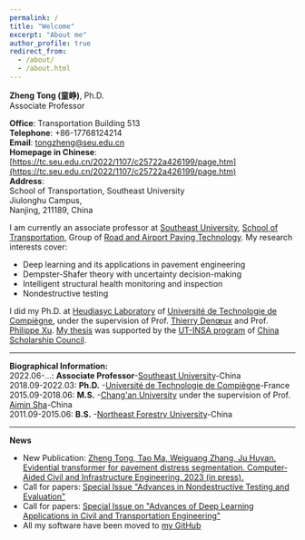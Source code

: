 ```yaml
---
permalink: /
title: "Welcome"
excerpt: "About me"
author_profile: true
redirect_from: 
  - /about/
  - /about.html
---
```

**Zheng Tong (童峥)**, Ph.D.<br />
Associate Professor

**Office**: Transportation Building 513<br />
**Telephone**: +86-17768124214<br />
**Email**: tongzheng@seu.edu.cn<br />
**Homepage in Chinese**:<br />
[https://tc.seu.edu.cn/2022/1107/c25722a426199/page.htm](https://tc.seu.edu.cn/2022/1107/c25722a426199/page.htm)<br />
**Address**:<br />
School of Transportation, Southeast University<br />
Jiulonghu Campus,<br />
Nanjing, 211189, China

I am currently an associate professor at [Southeast University](https://www.seu.edu.cn/english/main.htm), [School of Transportation](https://tc.seu.edu.cn/jsdw/list.htm), Group of [Road and Airport Paving Technology](https://tc.seu.edu.cn/2022/1103/c25770a425777/page.htm). My research interests cover:
*   Deep learning and its applications in pavement engineering
*   Dempster-Shafer theory with uncertainty decision-making
*   Intelligent structural health monitoring and inspection
*   Nondestructive testing

I did my Ph.D. at [Heudiasyc Laboratory](https://www.hds.utc.fr/) of [Université de Technologie de Compiègne](https://www.utc.fr/), under the supervision of Prof. [Thierry Denœux](https://www.hds.utc.fr/~tdenoeux/dokuwiki/en/start) and Prof. [Philippe Xu](https://perso.ensta-paris.fr/~philippe.xu/). [My thesis](https://github.com/tongzheng1992/tongzheng1992.github.io/blob/master/pdf_publications/evidential_dl_PhD2.pdf) was supported by the [UT-INSA program](http://www-csc.utt.fr/) of [China Scholarship Council](https://www.csc.edu.cn/).

****
**Biographical Information:<br />**
2022.06-...: **Associate Professor**-[Southeast University](https://www.seu.edu.cn/english/main.htm)-China<br />
2018.09-2022.03: **Ph.D.** -[Université de Technologie de Compiègne](https://www.utc.fr/)-France<br />
2015.09-2018.06: **M.S.** -[Chang'an University](https://en.chd.edu.cn/) under the supervision of Prof. [Aimin Sha](https://js.chd.edu.cn/glxy/sam/list.htm)-China<br />
2011.09-2015.06: **B.S.** -[Northeast Forestry University](https://en.nefu.edu.cn/)-China

****

**News**
*   New Publication: [Zheng Tong, Tao Ma, Weiguang Zhang, Ju Huyan. Evidential transformer for pavement distress segmentation. Computer‐Aided Civil and Infrastructure Engineering, 2023 (in press).](https://onlinelibrary.wiley.com/doi/abs/10.1111/mice.13018)
*   Call for papers: [Special Issue "Advances in Nondestructive Testing and Evaluation"](https://www.mdpi.com/journal/applsci/special_issues/ANTE)
*   Call for papers: [Special Issue on "Advances of Deep Learning Applications in Civil and Transportation Engineering"](https://ojs.bonviewpress.com/index.php/AIA/CFP_SI_DLACTE)
*   All my software have been moved to [my GitHub](https://github.com/tongzheng1992?tab=repositories)

